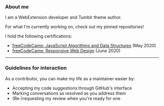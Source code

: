 ### About me

I am a WebExtension developer and Tumblr theme author.

For what I'm currently working on, check out my pinned repositories!

I hold the following certifications:
 - [freeCodeCamp: JavaScript Algorithms and Data Structures](https://www.freecodecamp.org/certification/aprilsylph/javascript-algorithms-and-data-structures) (May 2020)
 - [freeCodeCamp: Responsive Web Design](https://www.freecodecamp.org/certification/aprilsylph/responsive-web-design) (June 2020)

---

### Guidelines for interaction

As a contributor, you can make my life as a maintainer easier by:
 - Accepting my code suggestions through GitHub's interface
 - Marking conversations as resolved as you address them
 - (Re-)requesting my review when you're ready for one
